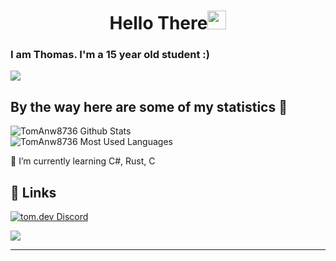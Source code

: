 <h1 align="center">Hello There<img src="https://github.com/souvikguria98/souvikguria98/blob/master/Hi.gif" width="30"> </h1>

### I am Thomas. I'm a 15 year old student :)
<a href="https://www.youtube.com/watch?v=dQw4w9WgXcQ"><img src="https://user-images.githubusercontent.com/73097560/115834477-dbab4500-a447-11eb-908a-139a6edaec5c.gif"></a>

## By the way here are some of my statistics 🚀
![TomAnw8736 Github Stats](https://github-readme-stats.vercel.app/api?username=tomanw8736&theme=onedark)</br>
![TomAnw8736 Most Used Languages](https://github-readme-stats.vercel.app/api/top-langs/?username=tomanw8736&theme=onedark)

🌱 I’m currently learning C#, Rust, C

## 🔗 Links
[![tom.dev Discord](https://discord.com/api/guilds/1339537739619500063/widget.png?style=banner2)](https://discord.gg/kr6sJRsJTK)

<a href="https://www.youtube.com/watch?v=dQw4w9WgXcQ"><img src="https://user-images.githubusercontent.com/73097560/115834477-dbab4500-a447-11eb-908a-139a6edaec5c.gif"></a>

------
